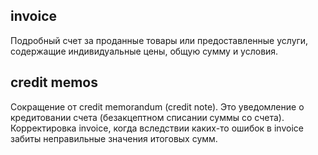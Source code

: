 ## invoice
Подробный счет за проданные товары или предоставленные услуги, содержащие индивидуальные цены, общую сумму и условия.

## credit memos 
Сокращение от credit memorandum (credit note). Это уведомление о кредитовании счета (безакцептном списании суммы со счета). 
Корректировка invoice, когда вследствии каких-то ошибок в invoice забиты неправильные значения итоговых сумм.